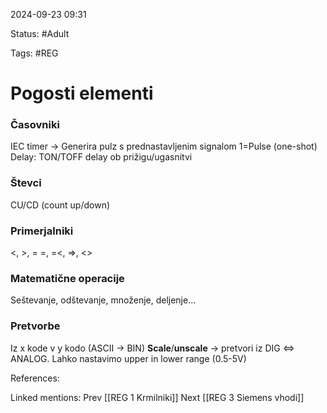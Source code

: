 2024-09-23 09:31

Status: #Adult 

Tags: #REG 

# Pogosti elementi
### Časovniki
IEC timer -> Generira pulz s prednastavljenim signalom 1=Pulse (one-shot)
Delay: TON/TOFF delay ob prižigu/ugasnitvi

### Števci
CU/CD (count up/down)

### Primerjalniki
 <, >, = =, =<, =>, <>

### Matematične operacije
Seštevanje, odštevanje, množenje, deljenje...

### Pretvorbe
Iz x kode v y kodo (ASCII -> BIN)
**Scale**/**unscale** -> pretvori iz DIG <=> ANALOG. Lahko nastavimo upper in lower range (0.5-5V)


References:

Linked mentions:
Prev [[REG 1 Krmilniki]]
Next [[REG 3 Siemens vhodi]]